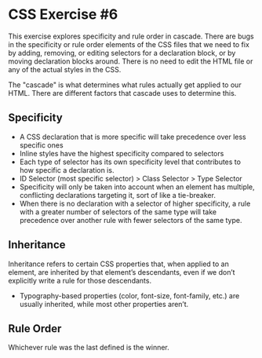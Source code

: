 # CSS Exercise #6

This exercise explores specificity and rule order in cascade. There are bugs in the specificity or rule order elements of the CSS files that we need to fix by adding, removing, or editing selectors for a declaration block, or by moving declaration blocks around. There is no need to edit the HTML file or any of the actual styles in the CSS.

The "cascade" is what determines what rules actually get applied to our HTML. There are different factors that cascade uses to determine this.

## Specificity

- A CSS declaration that is more specific will take precedence over less specific ones
- Inline styles have the highest specificity compared to selectors
- Each type of selector has its own specificity level that contributes to how specific a declaration is.
- ID Selector (most specific selector) > Class Selector > Type Selector
- Specificity will only be taken into account when an element has multiple, conflicting declarations targeting it, sort of like a tie-breaker.
- When there is no declaration with a selector of higher specificity, a rule with a greater number of selectors of the same type will take precedence over another rule with fewer selectors of the same type.

## Inheritance

Inheritance refers to certain CSS properties that, when applied to an element, are inherited by that element’s descendants, even if we don’t explicitly write a rule for those descendants.

- Typography-based properties (color, font-size, font-family, etc.) are usually inherited, while most other properties aren’t.

## Rule Order

Whichever rule was the last defined is the winner.
